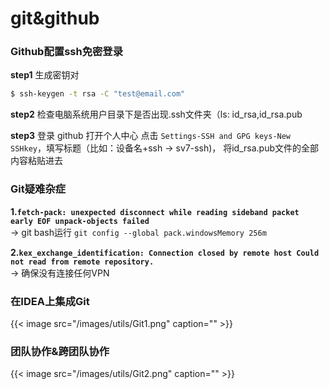 # git&github


### Github配置ssh免密登录
**step1** 生成密钥对
```bash
$ ssh-keygen -t rsa -C "test@email.com"
```

**step2** 检查电脑系统用户目录下是否出现.ssh文件夹（ls: id_rsa,id_rsa.pub

**step3** 登录 github 打开个人中心 点击 `Settings-SSH and GPG keys-New SSHkey`，填写标题（比如：设备名+ssh -> sv7-ssh)，
将id_rsa.pub文件的全部内容粘贴进去

### Git疑难杂症
**1.`fetch-pack: unexpected disconnect while reading sideband packet early EOF unpack-objects failed`**  
-> git bash运行 `git config --global pack.windowsMemory 256m`

**2.`kex_exchange_identification: Connection closed by remote host Could not read from remote repository.`**  
-> 确保没有连接任何VPN

### 在IDEA上集成Git
{{< image src="/images/utils/Git1.png" caption="" >}}

### 团队协作&跨团队协作
{{< image src="/images/utils/Git2.png" caption="" >}}

